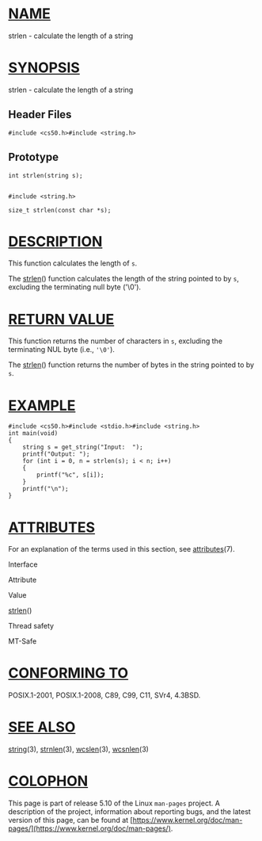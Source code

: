 [NAME](#name)
=============

strlen - calculate the length of a string

[SYNOPSIS](#synopsis)
=====================

strlen - calculate the length of a string

Header Files
------------

    #include <cs50.h>#include <string.h>

Prototype
---------

    int strlen(string s);
    

    #include <string.h>
    
    size_t strlen(const char *s);

[DESCRIPTION](#description)
===========================

This function calculates the length of `s`.

The [strlen](strlen)() function calculates the length of the string pointed to by `s`, excluding the terminating null byte ('\\0').

[RETURN VALUE](#return-value)
=============================

This function returns the number of characters in `s`, excluding the terminating NUL byte (i.e., `'\0'`).

The [strlen](strlen)() function returns the number of bytes in the string pointed to by `s`.

[EXAMPLE](#example)
===================

    #include <cs50.h>#include <stdio.h>#include <string.h>
    int main(void)
    {
        string s = get_string("Input:  ");
        printf("Output: ");
        for (int i = 0, n = strlen(s); i < n; i++)
        {
            printf("%c", s[i]);
        }
        printf("\n");
    }
    

[ATTRIBUTES](#attributes)
=========================

For an explanation of the terms used in this section, see [attributes](/7/attributes)(7).

Interface

Attribute

Value

[strlen](strlen)()

Thread safety

MT-Safe

[CONFORMING TO](#conforming-to)
===============================

POSIX.1-2001, POSIX.1-2008, C89, C99, C11, SVr4, 4.3BSD.

[SEE ALSO](#see-also)
=====================

[string](/3/string)(3), [strnlen](/3/strnlen)(3), [wcslen](/3/wcslen)(3), [wcsnlen](/3/wcsnlen)(3)

[COLOPHON](#colophon)
=====================

This page is part of release 5.10 of the Linux `man-pages` project. A description of the project, information about reporting bugs, and the latest version of this page, can be found at [https://www.kernel.org/doc/man-pages/](https://www.kernel.org/doc/man-pages/).